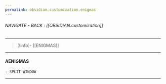 ```yaml
---
permalink: obsidian.customization.enigmas
---
```


###### NAVIGATE - BACK :  [[OBSIDIAN.customization]]
----
>[!info]- [[ENIGMAS]]
-----
#### AENIGMAS




	- SPLIT WINDOW

---


